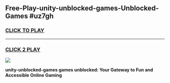 
## Free-Play-unity-unblocked-games-Unblocked-Games #uz7gh
<h3>
<a href="https://news.freeplayer.one?title=unity-unblocked-games&ref=8M">CLICK TO PLAY</a></h3>
<hr>

<h3>
<a href="https://news.freeplayer.one?title=unity-unblocked-games&ref=8M">CLICK 2 PLAY</a>
  
</h3>

<a href="https://news.freeplayer.one?title=unity-unblocked-games&ref=8M"><img src="https://clearcache.store/games.png"></a>


**unity-unblocked-games games unblocked: Your Gateway to Fun and Accessible Online Gaming**
